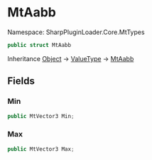 # MtAabb

Namespace: SharpPluginLoader.Core.MtTypes

```csharp
public struct MtAabb
```

Inheritance [Object](https://docs.microsoft.com/en-us/dotnet/api/System.Object) → [ValueType](https://docs.microsoft.com/en-us/dotnet/api/System.ValueType) → [MtAabb](./SharpPluginLoader.Core.MtTypes.MtAabb.md)

## Fields

### **Min**

```csharp
public MtVector3 Min;
```

### **Max**

```csharp
public MtVector3 Max;
```

